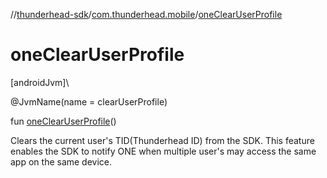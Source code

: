 //[thunderhead-sdk](../../index.md)/[com.thunderhead.mobile](index.md)/[oneClearUserProfile](one-clear-user-profile.md)

# oneClearUserProfile

[androidJvm]\

@JvmName(name = clearUserProfile)

fun [oneClearUserProfile](one-clear-user-profile.md)()

Clears the current user's TID(Thunderhead ID) from the SDK. This feature enables the SDK to notify ONE when multiple user's may access the same app on the same device.
